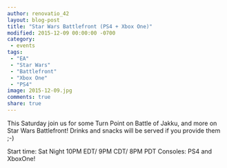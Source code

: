 ```yaml
---
author: renovatio_42
layout: blog-post
title: "Star Wars Battlefront (PS4 + Xbox One)"
modified: 2015-12-09 00:00:00 -0700
category:
 - events
tags:
 - "EA"
 - "Star Wars"
 - "Battlefront"
 - "Xbox One"
 - "PS4"
image: 2015-12-09.jpg
comments: true
share: true
---
```


This Saturday join us for some Turn Point on Battle of Jakku, and more on Star Wars Battlefront! Drinks and snacks will be served if you provide them ;-)

Start time: Sat Night 10PM EDT/ 9PM CDT/ 8PM PDT
Consoles: PS4 and XboxOne!